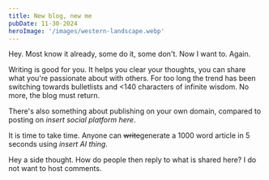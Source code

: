 ```yaml
---
title: New blog, new me
pubDate: 11-30-2024
heroImage: '/images/western-landscape.webp'
---
```

Hey. Most know it already, some do it, some don't. Now I want to. Again.

Writing is good for you. It helps you clear your thoughts, you can share what you're passionate about with others. For too long the trend has been switching towards bulletlists and <140 characters of infinite wisdom. No more, the blog must return.

There's also something about publishing on your own domain, compared to posting on _insert social platform here_.

It is time to take time. Anyone can <s>write</s>generate a 1000 word article in 5 seconds using _insert AI thing_.

Hey a side thought. How do people then reply to what is shared here? I do not want to host comments. 

<!-- <img src="/images/western-landscape.webp" alt=""> -->
